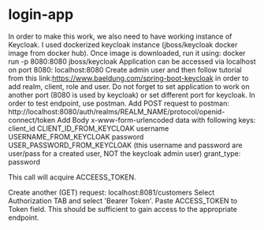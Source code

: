 # login-app
In order to make this work, we also need to have working instance of Keycloak. 
I used dockerized keycloak instance (jboss/keycloak docker image from docker hub). Once image is downloaded, run it using:
docker run -p 8080:8080 jboss/keycloak
Application can be accessed via localhost on port 8080: localhost:8080
Create admin user and then follow tutorial from this link:https://www.baeldung.com/spring-boot-keycloak in order to add realm,
client, role and user. Do not forget to set application to work on another port (8080 is used by keycloak) or set different port for
keycloak.
In order to test endpoint, use postman. Add POST request to postman:
http://localhost:8080/auth/realms/REALM_NAME/protocol/openid-connect/token
Add Body x-www-form-urlencoded data with following keys:
client_id CLIENT_ID_FROM_KEYCLOAK
username USERNAME_FROM_KEYCLOAK
password USER_PASSWORD_FROM_KEYCLOAK (this username and password are user/pass for a created user, NOT the keycloak admin user)
grant_type: password

This call will acquire ACCEESS_TOKEN. 

Create another (GET) request: localhost:8081/customers
Select Authorization TAB and select 'Bearer Token'. Paste ACCESS_TOKEN to Token field. 
This should be sufficient to gain access to the appropriate endpoint.

